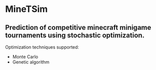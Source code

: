 MineTSim
========

Prediction of competitive minecraft minigame tournaments using stochastic optimization.
---------------------------------------------------------------------------------------

Optimization techniques supported:
* Monte Carlo
* Genetic algorithm

